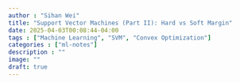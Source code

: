 ```yaml
---
author : "Sihan Wei"
title: "Support Vector Machines (Part II): Hard vs Soft Margin"
date: 2025-04-03T00:08:44-04:00
tags : ["Machine Learning", "SVM", "Convex Optimization"]
categories : ["ml-notes"]
description : ""
image: ""
draft: true
---
```


